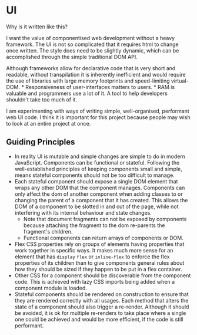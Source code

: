 # UI

Why is it written like this?

I want the value of componentised web development without a heavy framework. The UI is not so complicated that it requires html to change once written. The style does need to be slightly dynamic, which can be accomplished through the simple traditional DOM API.

Although frameworks allow for declarative code that is very short and readable, without transpilation it is inherently inefficient and would require the use of libraries with large memory footprints and speed-limiting virtual-DOM.
    * Responsiveness of user-interfaces matters to users.
    * RAM is valuable and programmers use a lot of it. A tool to help developers shouldn't take too much of it.

I am experimenting with ways of writing simple, well-organised, performant web UI code. I think it is important for this project because people may wish to look at an entire project at once.

## Guiding Principles

* In reality UI is mutable and simple changes are simple to do in modern JavaScript. Components can be functional or stateful. Following the well-established principles of keeping components small and simple, means stateful components should not be too difficult to manage.
* Each stateful component should expose a single DOM element that wraps any other DOM that the component manages. Components can only affect the dom of another component when adding classes to or changing the parent of a component that it has created. This allows the DOM of a component to be slotted in and out of the page, while not interfering with its internal behaviour and state changes.
    * Note that document fragments can not be exposed by components because attaching the fragment to the dom re-parents the fragment's children.
    * Functional components can return arrays of components or DOM.
* Flex CSS properties rely on groups of elements having properties that work together in specific ways. It makes much more sense for an element that has `display` `flex` or `inline-flex` to enforce the flex properties of its children than to give components general rules about how they should be sized if they happen to be put in a flex container.
* Other CSS for a component should be discoverable from the component code. This is achieved with lazy CSS imports being added when a component module is loaded.
* Stateful components should be rendered on construction to ensure that they are rendered correctly with all usages. Each method that alters the state of a component should also trigger a re-render. Although it should be avoided, it is ok for multiple re-renders to take place where a single one could be achieved and would be more efficient, if the code is still performant.
